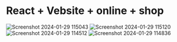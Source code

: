 # React + Vebsite + online + shop

![Screenshot 2024-01-29 115043](https://github.com/hoseingh7/Iran-Baba-Store/assets/139072268/4dc74e53-f088-4dcf-a9b5-970f8d69e0fd)
![Screenshot 2024-01-29 115120](https://github.com/hoseingh7/Iran-Baba-Store/assets/139072268/9390f923-d4e0-4b0b-b224-799143a83ef3)
![Screenshot 2024-01-29 114512](https://github.com/hoseingh7/Iran-Baba-Store/assets/139072268/f502ccb2-2fa2-47ec-8a41-cb88b1f1e2f3)
![Screenshot 2024-01-29 114836](https://github.com/hoseingh7/Iran-Baba-Store/assets/139072268/d2bc9651-e98a-4520-b8e3-885be79be7a2)
